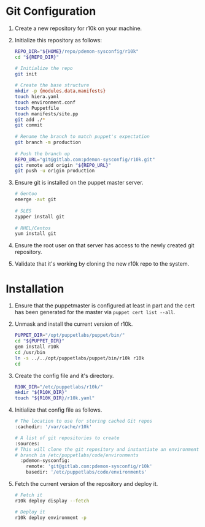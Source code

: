 # Git Configuration

1. Create a new repository for r10k on your machine.
2. Initialize this repository as follows:

    ```bash
    REPO_DIR="${HOME}/repo/pdemon-sysconfig/r10k"
    cd "${REPO_DIR}"

    # Initialize the repo
    git init
     
    # Create the base structure
    mkdir -p {modules,data,manifests}
    touch hiera.yaml
    touch environment.conf
    touch Puppetfile
    touch manifests/site.pp
    git add ./*
    git commit
     
    # Rename the branch to match puppet's expectation
    git branch -m production
     
    # Push the branch up 
    REPO_URL="git@gitlab.com:pdemon-sysconfig/r10k.git"
    git remote add origin "${REPO_URL}"
    git push -u origin production
    ```
3. Ensure git is installed on the puppet master server.

    ```bash
    # Gentoo
    emerge -avt git
     
    # SLES 
    zypper install git
     
    # RHEL/Centos
    yum install git
    ```
4. Ensure the root user on that server has access to the newly created git repository.
5. Validate that it's working by cloning the new r10k repo to the system.

# Installation

1. Ensure that the puppetmaster is configured at least in part and the cert has been generated for the master via `puppet cert list --all`.
2. Unmask and install the current version of r10k. 

    ```bash
    PUPPET_DIR="/opt/puppetlabs/puppet/bin/"
    cd "${PUPPET_DIR}"
    gem install r10k
    cd /usr/bin
    ln -s ../../opt/puppetlabs/puppet/bin/r10k r10k
    cd 
    ```
3. Create the config file and it's directory.

    ```bash
    R10K_DIR="/etc/puppetlabs/r10k/"
    mkdir "${R10K_DIR}"
    touch "${R10K_DIR}/r10k.yaml"
    ```
4. Initialize that config file as follows.

    ```bash
    # The location to use for storing cached Git repos
    :cachedir: '/var/cache/r10k'

    # A list of git repositories to create
    :sources:
    # This will clone the git repository and instantiate an environment per
    # branch in /etc/puppetlabs/code/environments
      :pdemon-sysconfig:
        remote: 'git@gitlab.com:pdemon-sysconfig/r10k'
        basedir: '/etc/puppetlabs/code/environments'
    ```
5. Fetch the current version of the repository and deploy it.

    ```bash
    # Fetch it
    r10k deploy display --fetch

    # Deploy it
    r10k deploy environment -p
    ```

